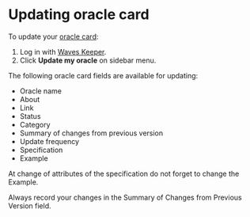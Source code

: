 # Updating oracle card

To update your [oracle card](/en/ecosystem/waves-oracles/oracle-card):

1. Log in with [Waves Keeper](/waves-keeper/about-waves-keeper).
2. Click **Update my oracle** on sidebar menu.

The following oracle card fields are available for updating:

- Oracle name
- About
- Link
- Status
- Category
- Summary of changes from previous version
- Update frequency
- Specification
- Example

At change of attributes of the specification do not forget to change the Example.

Always record your changes in the Summary of Changes from Previous Version field.
